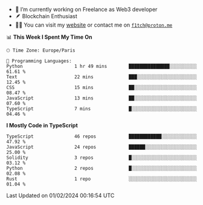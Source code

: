 - 🔭 I’m currently working on Freelance as Web3 developer
- 🪶 Blockchain Enthusiast
- 👨‍💻 You can visit my [website](https://f1tch.xyz) or contact me on [`f1tch@proton.me`](mailto:f1tch@proton.me)

<!--START_SECTION:waka-->
📊 **This Week I Spent My Time On** 

```text
🕑︎ Time Zone: Europe/Paris

💬 Programming Languages: 
Python                   1 hr 49 mins        ███████████████░░░░░░░░░░   61.61 % 
Text                     22 mins             ███░░░░░░░░░░░░░░░░░░░░░░   12.45 % 
CSS                      15 mins             ██░░░░░░░░░░░░░░░░░░░░░░░   08.47 % 
JavaScript               13 mins             ██░░░░░░░░░░░░░░░░░░░░░░░   07.60 % 
TypeScript               7 mins              █░░░░░░░░░░░░░░░░░░░░░░░░   04.46 % 
```

**I Mostly Code in TypeScript** 

```text
TypeScript               46 repos            ████████████░░░░░░░░░░░░░   47.92 % 
JavaScript               24 repos            ██████░░░░░░░░░░░░░░░░░░░   25.00 % 
Solidity                 3 repos             █░░░░░░░░░░░░░░░░░░░░░░░░   03.12 % 
Python                   2 repos             █░░░░░░░░░░░░░░░░░░░░░░░░   02.08 % 
Rust                     1 repo              ░░░░░░░░░░░░░░░░░░░░░░░░░   01.04 % 
```




 Last Updated on 01/02/2024 00:16:54 UTC
<!--END_SECTION:waka-->
